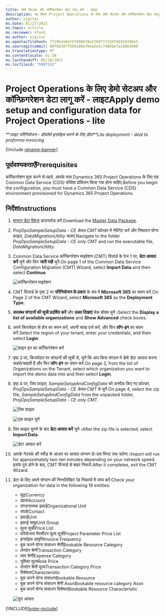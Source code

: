 ```yaml
---
title: डेमो सेटअप और कॉन्फ़िगरेशन डेटा लागू करें - लाइट
description: यह विषय Project Operations के लिए डेमो सेटअप और कॉन्फ़िगरेशन डेटा लागू करने के तरीके के बारे में जानकारी प्रदान करता है.
author: sigitac
ms.date: 01/27/2021
ms.topic: article
ms.reviewer: kfend
ms.author: sigitac
ms.openlocfilehash: 7729b4a9ef5f498b78af298f7233d7dd45434bb3
ms.sourcegitcommit: 40f68387f594180af64a5e5c748b6efa188bd300
ms.translationtype: HT
ms.contentlocale: hi-IN
ms.lasthandoff: 05/10/2021
ms.locfileid: "5997153"
---
```

# <a name="apply-demo-setup-and-configuration-data-for-project-operations---lite"></a><span data-ttu-id="fd01b-103">Project Operations के लिए डेमो सेटअप और कॉन्फ़िगरेशन डेटा लागू करें - लाइट</span><span class="sxs-lookup"><span data-stu-id="fd01b-103">Apply demo setup and configuration data for Project Operations - lite</span></span> 

<span data-ttu-id="fd01b-104">_\*\*लाइट परिनियोजन - प्रोफ़ॉर्मा इनवॉइस करने के लिए डील_</span><span class="sxs-lookup"><span data-stu-id="fd01b-104">_\*\*Lite deployment - deal to proforma invoicing_</span></span>

[!include [rename-banner](~/includes/cc-data-platform-banner.md)]

## <a name="prerequisites"></a><span data-ttu-id="fd01b-105">पूर्वावश्यकताएँ</span><span class="sxs-lookup"><span data-stu-id="fd01b-105">Prerequisites</span></span>

<span data-ttu-id="fd01b-106">कॉन्फ़िगरेशन शुरू करने से पहले, आपके पास Dynamics 365 Project Operations के लिए एक Common Data Service (CDS) परिवेश प्रोविज़न किया गया होना चाहिए.</span><span class="sxs-lookup"><span data-stu-id="fd01b-106">Before you begin the configuration, you must have a Common Data Service (CDS) environment provisioned for Dynamics 365 Project Operations.</span></span>


## <a name="instructions"></a><span data-ttu-id="fd01b-107">निर्देश</span><span class="sxs-lookup"><span data-stu-id="fd01b-107">Instructions</span></span>

1. <span data-ttu-id="fd01b-108">[मास्टर डेटा पैकेज](https://download.microsoft.com/download/3/4/1/341bf279-a64f-4baa-af31-ce624859b518/ProjOpsSampleSetupData-%20CE%20only.zip) डाउनलोड करें.</span><span class="sxs-lookup"><span data-stu-id="fd01b-108">Download the [Master Data Package](https://download.microsoft.com/download/3/4/1/341bf279-a64f-4baa-af31-ce624859b518/ProjOpsSampleSetupData-%20CE%20only.zip).</span></span> 
2. <span data-ttu-id="fd01b-109">*ProjOpsSampleSetupData - CE केवल CMT* फ़ोल्डर में नेविगेट करें और निष्पादन योग्य फ़ाइल, *DataMigrationUtility* चलाएं.</span><span class="sxs-lookup"><span data-stu-id="fd01b-109">Navigate to the folder *ProjOpsSampleSetupData - CE only CMT* and run the executable file, *DataMigrationUtility*.</span></span>
3. <span data-ttu-id="fd01b-110">Common Data Service कॉन्फ़िगरेशन माइग्रेशन (CMT) विज़ार्ड के पेज 1 पर, **डेटा आयात करें** चुनें और फिर **जारी रखें** चुनें.</span><span class="sxs-lookup"><span data-stu-id="fd01b-110">On page 1 of the Common Data Service Configuration Migration (CMT) Wizard, select **Import Data** and then select **Continue**.</span></span>

    ![कॉन्फ़िगरेशन माइग्रेशन](./media/1ConfigurationMigration.png)

4. <span data-ttu-id="fd01b-112">CMT विज़ार्ड के पृष्ठ 2 पर **परिनियोजन के प्रकार** के रूप में **Microsoft 365** का चयन करें.</span><span class="sxs-lookup"><span data-stu-id="fd01b-112">On Page 2 of the CMT Wizard, select **Microsoft 365** as the **Deployment Type**.</span></span>
5. <span data-ttu-id="fd01b-113">**उपलब्ध संगठनों की सूची प्रदर्शित करें** और **उन्नत दिखाएं** चेक बॉक्स चुनें।</span><span class="sxs-lookup"><span data-stu-id="fd01b-113">Select the **Display a list of available organizations** and **Show Advanced** check boxes.</span></span>
6. <span data-ttu-id="fd01b-114">अपने किरायेदार के क्षेत्र का चयन करें, अपनी साख दर्ज करें, और फिर **लॉग-इन** का चयन करें.</span><span class="sxs-lookup"><span data-stu-id="fd01b-114">Select the region of your tenant, enter your credentials, and then select **Login**.</span></span>

   ![साइन इन का कॉन्फ़िगरेशन करें](./media/2ConfigurationSignin.png)

7. <span data-ttu-id="fd01b-116">पृष्ठ 3 पर, किरायेदार पर संगठनों की सूची से, चुनें कि आप किस संगठन में डेमो डेटा आयात करना चाहते/चाहती हैं और फिर **लॉग-इन** का चयन करें.</span><span class="sxs-lookup"><span data-stu-id="fd01b-116">On page 3, from the list of Organizations on the Tenant, select which organization you want to import the demo data into and then select **Login**.</span></span>
8. <span data-ttu-id="fd01b-117">पृष्ठ 4 पर, ज़िप फ़ाइल, *SampleSetupAndConfigData* को अनपैक किए गए फ़ोल्डर, *ProjOpsSampleSetupData - CE केवल CMT* से चुनें.</span><span class="sxs-lookup"><span data-stu-id="fd01b-117">On page 4, select the zip file, *SampleSetupAndConfigData* from the unpacked folder, *ProjOpsSampleSetupData - CE only CMT*.</span></span>

   ![ज़िप फ़ाइल](./media/3ZipFile.png)

   ![एक फ़ाइल चुनें](./media/4SelectAFile.png)

9. <span data-ttu-id="fd01b-120">ज़िप फ़ाइल चुनने के बाद **डेटा आयात करें** चुनें।</span><span class="sxs-lookup"><span data-stu-id="fd01b-120">After the zip file is selected, select **Import Data**.</span></span>

   ![डेटा आयात करें](./media/5ImportData.png)

10. <span data-ttu-id="fd01b-122">आपके नेटवर्क की स्पीड के आधार पर आयात लगभग दो-दस मिनट तक चलेगा।</span><span class="sxs-lookup"><span data-stu-id="fd01b-122">Import will run for approximately two-ten minutes depending on your network speed.</span></span> <span data-ttu-id="fd01b-123">इसके पूरा होने के बाद, CMT विजार्ड से बाहर निकलें.</span><span class="sxs-lookup"><span data-stu-id="fd01b-123">After it completes, exit the CMT Wizard.</span></span> 
11. <span data-ttu-id="fd01b-124">डेटा के लिए अपने संगठन की निम्नलिखित 18 निकायों में जांच करें:</span><span class="sxs-lookup"><span data-stu-id="fd01b-124">Check your organization for data in the following 18 entities:</span></span>

    -   <span data-ttu-id="fd01b-125">मुद्रा</span><span class="sxs-lookup"><span data-stu-id="fd01b-125">Currency</span></span>
    -   <span data-ttu-id="fd01b-126">खाता</span><span class="sxs-lookup"><span data-stu-id="fd01b-126">Account</span></span>
    -   <span data-ttu-id="fd01b-127">संगठनात्मक इकाई</span><span class="sxs-lookup"><span data-stu-id="fd01b-127">Organizational Unit</span></span>
    -   <span data-ttu-id="fd01b-128">संपर्क</span><span class="sxs-lookup"><span data-stu-id="fd01b-128">Contact</span></span>
    -   <span data-ttu-id="fd01b-129">इकाई</span><span class="sxs-lookup"><span data-stu-id="fd01b-129">Unit</span></span>
    -   <span data-ttu-id="fd01b-130">इकाई समूह</span><span class="sxs-lookup"><span data-stu-id="fd01b-130">Unit Group</span></span>
    -   <span data-ttu-id="fd01b-131">मूल्य सूची</span><span class="sxs-lookup"><span data-stu-id="fd01b-131">Price List</span></span>
    -   <span data-ttu-id="fd01b-132">परियोजना पैरामीटर मूल्य सूची</span><span class="sxs-lookup"><span data-stu-id="fd01b-132">Project Parameter Price List</span></span> 
    -   <span data-ttu-id="fd01b-133">इनवॉइस आवृत्ति</span><span class="sxs-lookup"><span data-stu-id="fd01b-133">Invoice Frequency</span></span>
    -   <span data-ttu-id="fd01b-134">बुक करने योग्य संसाधन श्रेणी</span><span class="sxs-lookup"><span data-stu-id="fd01b-134">Bookable Resource Category</span></span>
    -   <span data-ttu-id="fd01b-135">लेनदेन श्रेणी</span><span class="sxs-lookup"><span data-stu-id="fd01b-135">Transaction Category</span></span>
    -   <span data-ttu-id="fd01b-136">व्यय श्रेणी</span><span class="sxs-lookup"><span data-stu-id="fd01b-136">Expense Category</span></span>
    -   <span data-ttu-id="fd01b-137">भूमिका मू्ल्य</span><span class="sxs-lookup"><span data-stu-id="fd01b-137">Role Price</span></span>
    -   <span data-ttu-id="fd01b-138">लेनदेन श्रेणी मूल्य</span><span class="sxs-lookup"><span data-stu-id="fd01b-138">Transaction Category Price</span></span>
    -   <span data-ttu-id="fd01b-139">विशेषता</span><span class="sxs-lookup"><span data-stu-id="fd01b-139">Characteristic</span></span>
    -   <span data-ttu-id="fd01b-140">बुक करने योग्य संसाधन</span><span class="sxs-lookup"><span data-stu-id="fd01b-140">Bookable Resource</span></span>
    -   <span data-ttu-id="fd01b-141">बुक करने योग्य संसाधन श्रेणी Assn</span><span class="sxs-lookup"><span data-stu-id="fd01b-141">Bookable resource category Assn</span></span>
    -   <span data-ttu-id="fd01b-142">बुक करने योग्य संसाधन विशेषता</span><span class="sxs-lookup"><span data-stu-id="fd01b-142">Bookable Resource Characteristic</span></span>

    ![पूरा आयात](./media/6CompleteImport.png)


[!INCLUDE[footer-include](../includes/footer-banner.md)]
